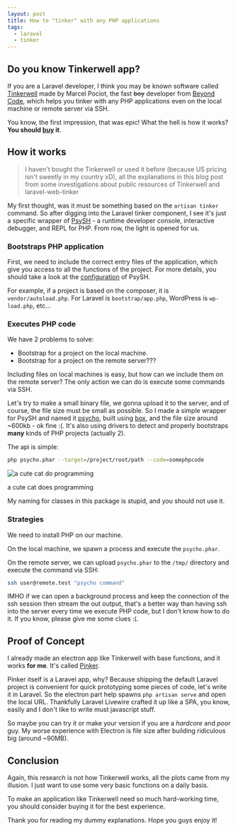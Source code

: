 ```yaml
---
layout: post
title: How to "tinker" with any PHP applications
tags:
  - laravel
  - tinker
---
```

## Do you know Tinkerwell app?

If you are a Laravel developer, I think you may be known software called [Tinkerwell](https://tinkerwell.app/) made by Marcel Pociot, the fast ~~boy~~ developer from [Beyond Code](https://beyondco.de/), which helps you tinker with any PHP applications even on the local machine or remote server via SSH.

You know, the first impression, that was epic! What the hell is how it works? **You should [buy](https://tinkerwell.app/#pricing) it**.

## How it works

> I haven't bought the Tinkerwell or used it before (because US pricing isn't sweetly in my country xD), all the explanations in this blog post from some investigations about public resources of Tinkerwell and laravel-web-tinker
>

My first thought, was it must be something based on the `artisan tinker` command. So after digging into the Laravel tinker component, I see it's just a specific wrapper of [PsySH](https://github.com/bobthecow/psysh) - a runtime developer console, interactive debugger, and REPL for PHP. From row, the light is opened for us.

### Bootstraps PHP application

First, we need to include the correct entry files of the application, which give you access to all the functions of the project. For more details, you should take a look at the [configuration](https://github.com/bobthecow/psysh/wiki/Configuration) of PsySH.

For example, if a project is based on the composer, it is `vendor/autoload.php`. For Laravel is `bootstrap/app.php`, WordPress is `wp-load.php`, etc...

### Executes PHP code

We have 2 problems to solve:

- Bootstrap for a project on the local machine.
- Bootstrap for a project on the remote server???

Including files on local machines is easy, but how can we include them on the remote server? The only action we can do is execute some commands via SSH.

Let's try to make a small binary file, we gonna upload it to the server, and of course, the file size must be small as possible. So I made a simple wrapper for PsySH and named it [psycho](https://github.com/bangnokia/psycho), built using [box](https://github.com/box-project/box), and the file size around ~600kb - ok fine :(. It's also using drivers to detect and properly bootstraps **many** kinds of PHP projects (actually 2).

The api is simple:

```bash
php psycho.phar --target=/project/root/path --code=somephpcode
```

![a cute cat do programming](https://i.imgur.com/DE9TIBw.png)

a cute cat does programming

My naming for classes in this package is stupid, and you should not use it.

### Strategies

We need to install PHP on our machine.

On the local machine, we spawn a process and execute the `psycho.phar`.

On the remote server, we can upload `psycho.phar` to the `/tmp/` directory and execute the command via SSH:

```bash
ssh user@remote.test "psycho command"
```

IMHO if we can open a background process and keep the connection of the ssh session then stream the out output, that's a better way than having ssh into the server every time we execute PHP code, but I don't know how to do it. If you know, please give me some clues :(.

## Proof of Concept

I already made an electron app like Tinkerwell with base functions, and it works **for me**. It's called [Pinker](https://github.com/bangnokia/pinker).

Pinker itself is a Laravel app, why? Because shipping the default Laravel project is convenient for quick prototyping some pieces of code, let's write it in Laravel. So the electron part help spawns `php artisan serve` and open the local URL. Thankfully Laravel Livewire crafted it up like a SPA, you know, easily and I don't like to write must javascript stuff.

So maybe you can try it or make your version if you are a *hardcore* and *poor* guy. My worse experience with Electron is file size after building ridiculous big (around ~90MB).

## Conclusion

Again, this research is not how Tinkerwell works, all the plots came from my illusion. I just want to use some very basic functions on a daily basis.

To make an application like Tinkerwell need so much hard-working time, you should consider buying it for the best experience.

Thank you for reading my dummy explanations. Hope you guys enjoy it!
